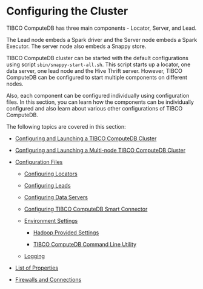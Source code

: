 # Configuring the Cluster
TIBCO ComputeDB has three main components - Locator, Server, and Lead.

The Lead node embeds a Spark driver and the Server node embeds a Spark Executor. The server node also embeds a Snappy store.

TIBCO ComputeDB cluster can be started with the default configurations using script `sbin/snappy-start-all.sh`. This script starts up a locator, one data server, one lead node and the Hive Thrift server. However, TIBCO ComputeDB can be configured to start multiple components on different nodes. </br>


Also, each component can be configured individually using configuration files. In this section, you can learn how the components can be individually configured and also learn about various other configurations of TIBCO ComputeDB.

The following topics are covered in this section:

*	[Configuring and Launching a TIBCO ComputeDB  Cluster](configuring_cluster/configure_launch_cluster.md)
*	[Configuring and Launching a Multi-node TIBCO ComputeDB  Cluster](configuring_cluster/configure_launch_cluster_multinode.md)
* [Configuration Files](configuring_cluster/configuring_cluster.md#configuration-files)

	- [Configuring Locators](configuring_cluster/configuring_cluster.md#locator)

	- [Configuring Leads](configuring_cluster/configuring_cluster.md#lead)
	
	- [Configuring Data Servers](configuring_cluster/configuring_cluster.md#dataserver)

	- [Configuring TIBCO ComputeDB Smart Connector](configuring_cluster/configuring_cluster.md#configure-smart-connector)

	- [Environment Settings](configuring_cluster/configuring_cluster.md#environment)

	 	- [Hadoop Provided Settings](configuring_cluster/configuring_cluster.md#hadoop-setting)

	 	- [TIBCO ComputeDB Command Line Utility](configuring_cluster/configuring_cluster.md#command-line)

	- [Logging](configuring_cluster/configuring_cluster.md#logging)

* [List of Properties](configuring_cluster/property_description.md)

* [Firewalls and Connections](configuring_cluster/firewalls_connections.md)
